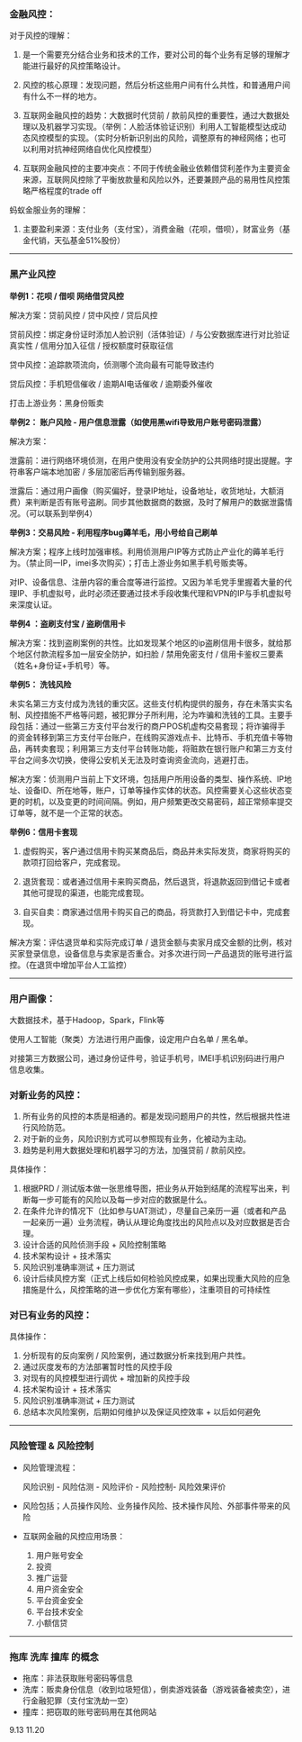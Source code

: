 ### 金融风控：

对于风控的理解：

1. 是一个需要充分结合业务和技术的工作，要对公司的每个业务有足够的理解才能进行最好的风控策略设计。

2. 风控的核心原理：发现问题，然后分析这些用户间有什么共性，和普通用户间有什么不一样的地方。

3. 互联网金融风控的趋势：大数据时代贷前 / 款前风控的重要性，通过大数据处理以及机器学习实现。（举例：人脸活体验证识别）利用人工智能模型达成动态风控模型的实现。（实时分析新识别出的风险，调整原有的神经网络；也可以利用对抗神经网络自优化风控模型）

4. 互联网金融风控的主要冲突点：不同于传统金融业依赖借贷利差作为主要资金来源，互联网风控除了平衡放款量和风险以外，还要兼顾产品的易用性风控策略严格程度的trade off


蚂蚁金服业务的理解：

1. 主要盈利来源：支付业务（支付宝），消费金融（花呗，借呗），财富业务（基金代销，天弘基金51%股份）

***

### 黑产业风控

**举例1：花呗 / 借呗 网络借贷风控**

解决方案：贷前风控 / 贷中风控 / 贷后风控

贷前风控：绑定身份证时添加人脸识别（活体验证）/ 与公安数据库进行对比验证真实性 / 信用分加入征信 / 授权额度时获取征信

贷中风控：追踪款项流向，侦测哪个流向最有可能导致违约

贷后风控：手机短信催收 / 逾期AI电话催收 / 逾期委外催收

打击上游业务：黑身份贩卖


**举例2： 账户风险 - 用户信息泄露（如使用黑wifi导致用户账号密码泄露）**

解决方案：

泄露前：进行网络环境侦测，在用户使用没有安全防护的公共网络时提出提醒。字符串客户端本地加密 / 多层加密后再传输到服务器。

泄露后：通过用户画像（购买偏好，登录IP地址，设备地址，收货地址，大额消费）来判断是否有账号盗刷。同步其他数据商的数据，及时了解用户的数据泄露情况。（可以联系到举例4）

**举例3：交易风险 - 利用程序bug薅羊毛，用小号给自己刷单**

解决方案；程序上线时加强审核。利用侦测用户IP等方式防止产业化的薅羊毛行为。（禁止同一IP，imei多次购买）；打击上游业务如黑手机号贩卖等。

对IP、设备信息、注册内容的重合度等进行监控。又因为羊毛党手里握着大量的代理IP、手机虚拟号，此时必须还要通过技术手段收集代理和VPN的IP与手机虚拟号来深度认证。


**举例4 ：盗刷支付宝 / 盗刷信用卡**

解决方案：找到盗刷案例的共性。比如发现某个地区的ip盗刷信用卡很多，就给那个地区付款流程多加一层安全防护，如扫脸 / 禁用免密支付 / 信用卡鉴权三要素（姓名+身份证+手机号）等。

**举例5： 洗钱风险**

未实名第三方支付成为洗钱的重灾区。这些支付机构提供的服务，存在未落实实名制、风控措施不严格等问题，被犯罪分子所利用，沦为咋骗和洗钱的工具。主要手段包括：通过一些第三方支付平台发行的商户POS机虚构交易套现；将诈骗得手的资金转移到第三方支付平台账户，在线购买游戏点卡、比特币、手机充值卡等物品，再转卖套现；利用第三方支付平台转账功能，将赃款在银行账户和第三方支付平台之间多次切换，使得公安机关无法及时查询资金流向，逃避打击。

解决方案：侦测用户当前上下文环境，包括用户所用设备的类型、操作系统、IP地址、设备ID、所在地等，账户，订单等操作实体的状态。风控需要关心这些状态变更的时机，以及变更的时间间隔。例如，用户频繁更改交易密码，超正常频率提交订单等，就不是一个正常的状态。

**举例6：信用卡套现**
1. 虚假购买，客户通过信用卡购买某商品后，商品并未实际发货，商家将购买的款项打回给客户，完成套现。

2. 退货套现：或者通过信用卡来购买商品，然后退货，将退款返回到借记卡或者其他可提现的渠道，也能完成套现。

3. 自买自卖：商家通过信用卡购买自己的商品，将货款打入到借记卡中，完成套现。

解决方案：评估退货单和实际完成订单 / 退货金额与卖家月成交金额的比例，核对买家登录信息，设备信息与卖家是否重合。对多次进行同一产品退货的账号进行监控。（在退货中增加平台人工监控）

***

### 用户画像：

大数据技术，基于Hadoop，Spark，Flink等

使用人工智能（聚类）方法进行用户画像，设定用户白名单 / 黑名单。

对接第三方数据公司，通过身份证件号，验证手机号，IMEI手机识别码进行用户信息收集。

### 对新业务的风控：

1. 所有业务的风控的本质是相通的。都是发现问题用户的共性，然后根据共性进行风险防范。
2. 对于新的业务，风险识别方式可以参照现有业务，化被动为主动。
3. 趋势是利用大数据处理和机器学习的方法，加强贷前 / 款前风控。

具体操作：
1. 根据PRD / 测试版本做一张思维导图，把业务从开始到结尾的流程写出来，判断每一步可能有的风险以及每一步对应的数据是什么。
2. 在条件允许的情况下（比如参与UAT测试），尽量自己亲历一遍（或者和产品一起亲历一遍）业务流程，确认从理论角度找出的风险点以及对应数据是否合理。
3. 设计合适的风险侦测手段 + 风险控制策略
4. 技术架构设计 +  技术落实
5. 风险识别准确率测试 + 压力测试
6. 设计后续风控方案（正式上线后如何检验风控成果，如果出现重大风险的应急措施是什么，风控策略的进一步优化方案有哪些），注重项目的可持续性

### 对已有业务的风控：

具体操作：

1. 分析现有的反向案例 / 风险案例，通过数据分析来找到用户共性。
2. 通过灰度发布的方法部署暂时性的风控手段
3. 对现有的风控模型进行调优 + 增加新的风控手段
4. 技术架构设计 + 技术落实
5. 风险识别准确率测试 + 压力测试
6. 总结本次风险案例，后期如何维护以及保证风控效率 + 以后如何避免

***

### 风险管理 & 风险控制

- 风险管理流程：

  风险识别 - 风险估测 - 风险评价 - 风险控制- 风险效果评价

- 风险包括；人员操作风险、业务操作风险、技术操作风险、外部事件带来的风险

- 互联网金融的风控应用场景：

  1. 用户账号安全
  2. 投资
  3. 推广运营
  4. 用户资金安全
  5. 平台资金安全
  6. 平台技术安全
  7. 小额信贷

***

### 拖库 洗库 撞库 的概念

- 拖库：非法获取账号密码等信息
- 洗库：贩卖身份信息（收到垃圾短信），倒卖游戏装备（游戏装备被卖空），进行金融犯罪（支付宝洗劫一空）
- 撞库：把窃取的账号密码用在其他网站

9.13 11.20
